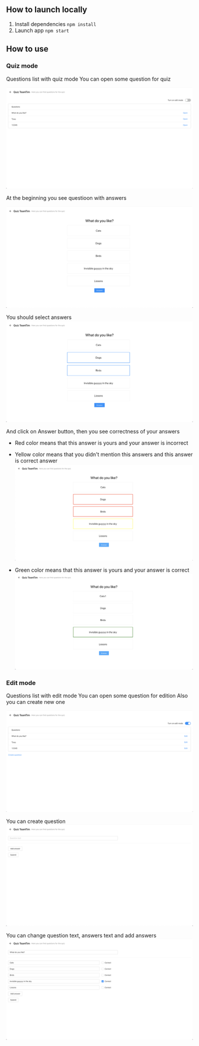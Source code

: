 ## How to launch locally

1. Install dependencies `npm install`
2. Launch app `npm start`

## How to use

### Quiz mode

Questions list with quiz mode
You can open some question for quiz

![questions](./readmeImages/questions.png)

At the beginning you see questioon with answers

![questions](./readmeImages/questionDefault.png)

You should select answers
![questions](./readmeImages/questionSelected.png)

And click on Answer button, then you see correctness of your answers
- Red color means that this answer is yours and your answer is incorrect
- Yellow color means that you didn't mention this answers and this answer is correct answer
![questions](./readmeImages/questionAnswered.png)

- Green color means that this answer is yours and your answer is correct
![questions](./readmeImages/questionWithGreen.png)

### Edit mode

Questions list with edit mode
You can open some question for edition
Also you can create new one

![questions](./readmeImages/questionsWithEditMode.png)

You can create question
![questions](./readmeImages/questionCreation.png)

You can change question text, answers text and add answers
![questions](./readmeImages/questionEdition.png)
